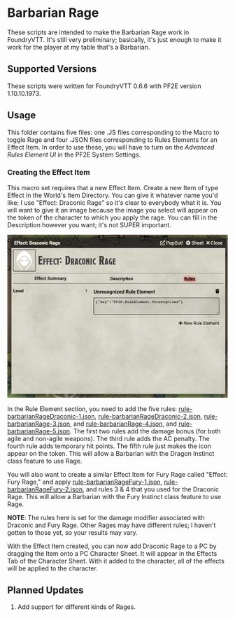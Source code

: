 # Barbarian Rage

These scripts are intended to make the Barbarian Rage work in FoundryVTT. It's still very preliminary; basically, it's just enough to make it work for the player at my table that's a Barbarian.

## Supported Versions

These scripts were written for FoundryVTT 0.6.6 with PF2E version 1.10.10.1973.

## Usage

This folder contains five files: one .JS files corresponding to the Macro to toggle Rage and four .JSON files corresponding to Rules Elements for an Effect Item. In order to use these, you will have to turn on the _Advanced Rules Element UI_ in the PF2E System Settings.

### Creating the Effect Item

This macro set requires that a new Effect Item. Create a new Item of type Effect in the World's Item Directory. You can give it whatever name you'd like; I use "Effect: Draconic Rage" so it's clear to everybody what it is. You will want to give it an image because the image you select will appear on the token of the character to which you apply the rage. You can fill in the Description however you want; it's not SUPER important.

![Rule Element Tab of the Effect Item](./img-rule-element.png)

In the Rule Element section, you need to add the five rules: [rule-barbarianRageDraconic-1.json](./rule-barbarianRageDraconic-1.json), [rule-barbarianRageDraconic-2.json](./rule-barbarianRageDraconic-2.json), [rule-barbarianRage-3.json](./rule-barbarianRage-3.json), and [rule-barbarianRage-4.json](./rule-barbarianRage-4.json), and [rule-barbarianRage-5.json](./rule-barbarianRage-5.json). The first two rules add the damage bonus (for both agile and non-agile weapons). The third rule adds the AC penalty. The fourth rule adds temporary hit points. The fifth rule just makes the icon appear on the token. This will allow a Barbarian with the Dragon Instinct class feature to use Rage.

You will also want to create a similar Effect Item for Fury Rage called "Effect: Fury Rage," and apply [rule-barbarianRageFury-1.json](./rule-barbarianRageFury-1.json), [rule-barbarianRageFury-2.json](rule-barbarianRageFury-3.json), and rules 3 & 4 that you used for the Draconic Rage. This will allow a Barbarian with the Fury Instinct class feature to use Rage.

**NOTE**: The rules here is set for the damage modifier associated with Draconic and Fury Rage. Other Rages may have different rules; I haven't gotten to those yet, so your results may vary.

With the Effect Item created, you can now add Draconic Rage to a PC by dragging the Item onto a PC Character Sheet. It will appear in the Effects Tab of the Character Sheet. With it added to the character, all of the effects will be applied to the character.

## Planned Updates

1. Add support for different kinds of Rages.